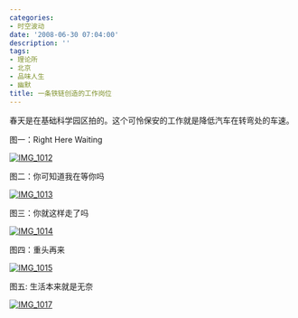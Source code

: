 ```yaml
---
categories:
- 时空波动
date: '2008-06-30 07:04:00'
description: ''
tags:
- 理论所
- 北京
- 品味人生
- 幽默
title: 一条铁链创造的工作岗位
---
```

春天是在基础科学园区拍的。这个可怜保安的工作就是降低汽车在转弯处的车速。



图一：Right Here Waiting



[![IMG_1012](http://boke9cheng.files.wordpress.com/2014/01/cvcydmizyh.jpg)](http://boke9cheng.files.wordpress.com/2014/01/cvcydmizyh.jpg)



图二：你可知道我在等你吗



[![IMG_1013](http://boke9cheng.files.wordpress.com/2014/01/q13z474lme.jpg)](http://boke9cheng.files.wordpress.com/2014/01/q13z474lme.jpg)



图三：你就这样走了吗



[![IMG_1014](http://boke9cheng.files.wordpress.com/2014/01/icftwrk2dc.jpg)](http://boke9cheng.files.wordpress.com/2014/01/icftwrk2dc.jpgR)



图四：重头再来



[![IMG_1015](http://boke9cheng.files.wordpress.com/2014/01/ys0jfnoyqt.jpg)](http://boke9cheng.files.wordpress.com/2014/01/ys0jfnoyqt.jpg)



图五: 生活本来就是无奈



[![IMG_1017](http://boke9cheng.files.wordpress.com/2014/01/sjvtxk6d4u.jpg)](http://boke9cheng.files.wordpress.com/2014/01/sjvtxk6d4u.jpg)


